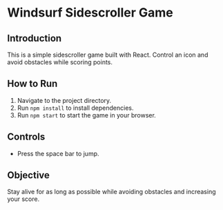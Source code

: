 # Windsurf Sidescroller Game

## Introduction
This is a simple sidescroller game built with React. Control an icon and avoid obstacles while scoring points.

## How to Run
1. Navigate to the project directory.
2. Run `npm install` to install dependencies.
3. Run `npm start` to start the game in your browser.

## Controls
- Press the space bar to jump.

## Objective
Stay alive for as long as possible while avoiding obstacles and increasing your score.
